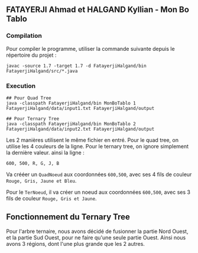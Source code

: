 ## FATAYERJI Ahmad et HALGAND Kyllian - Mon Bo Tablo

### Compilation

Pour compiler le programme, utiliser la commande suivante depuis le répertoire du projet :

```shell
javac -source 1.7 -target 1.7 -d FatayerjiHalgand/bin FatayerjiHalgand/src/*.java
```
### Execution
```
## Pour Quad Tree
java -classpath FatayerjiHalgand/bin MonBoTablo 1 FatayerjiHalgand/data/input1.txt FatayerjiHalgand/output
```
```
## Pour Ternary Tree
java -classpath FatayerjiHalgand/bin MonBoTablo 2 FatayerjiHalgand/data/input2.txt FatayerjiHalgand/output
```


Les 2 manières utilisent le même fichier en entré. Pour le quad tree, on utilise les 4 couleurs de la ligne. Pour le ternary tree, on ignore simplement la dernière valeur. ainsi la ligne :

```
600, 500, R, G, J, B
```

Va crééer un ```QuadNoeud``` aux coordonnées ```600,500```, avec ses 4 fils de couleur ```Rouge, Gris, Jaune et Bleu```.

Pour le ```TerNoeud```, il va créer un noeud aux coordonnées ```600,500```, avec ses 3 fils de couleur ```Rouge, Gris et Jaune```.


## Fonctionnement du Ternary Tree

Pour l'arbre ternaire, nous avons décidé de fusionner la partie Nord Ouest, et la partie Sud Ouest, pour ne faire qu'une seule partie Ouest. Ainsi nous avons 3 régions, dont l'une plus grande que les 2 autres.
